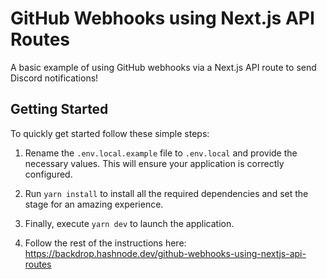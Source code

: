 # GitHub Webhooks using Next.js API Routes

A basic example of using GitHub webhooks via a Next.js API route to send Discord notifications!

## Getting Started

To quickly get started follow these simple steps:

1. Rename the `.env.local.example` file to `.env.local` and provide the necessary values. This will ensure your application is correctly configured.

2. Run `yarn install` to install all the required dependencies and set the stage for an amazing experience.

3. Finally, execute `yarn dev` to launch the application.

4. Follow the rest of the instructions here: https://backdrop.hashnode.dev/github-webhooks-using-nextjs-api-routes


